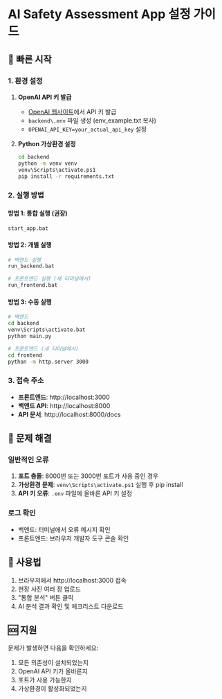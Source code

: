 # AI Safety Assessment App 설정 가이드

## 🚀 빠른 시작

### 1. 환경 설정
1. **OpenAI API 키 발급**
   - [OpenAI 웹사이트](https://platform.openai.com/)에서 API 키 발급
   - `backend\.env` 파일 생성 (env_example.txt 복사)
   - `OPENAI_API_KEY=your_actual_api_key` 설정

2. **Python 가상환경 설정**
   ```bash
   cd backend
   python -m venv venv
   venv\Scripts\activate.ps1
   pip install -r requirements.txt
   ```

### 2. 실행 방법

#### 방법 1: 통합 실행 (권장)
```bash
start_app.bat
```

#### 방법 2: 개별 실행
```bash
# 백엔드 실행
run_backend.bat

# 프론트엔드 실행 (새 터미널에서)
run_frontend.bat
```

#### 방법 3: 수동 실행
```bash
# 백엔드
cd backend
venv\Scripts\activate.bat
python main.py

# 프론트엔드 (새 터미널에서)
cd frontend
python -m http.server 3000
```

### 3. 접속 주소
- **프론트엔드**: http://localhost:3000
- **백엔드 API**: http://localhost:8000
- **API 문서**: http://localhost:8000/docs

## 🔧 문제 해결

### 일반적인 오류
1. **포트 충돌**: 8000번 또는 3000번 포트가 사용 중인 경우
2. **가상환경 문제**: `venv\Scripts\activate.ps1` 실행 후 pip install
3. **API 키 오류**: `.env` 파일에 올바른 API 키 설정

### 로그 확인
- 백엔드: 터미널에서 오류 메시지 확인
- 프론트엔드: 브라우저 개발자 도구 콘솔 확인

## 📱 사용법
1. 브라우저에서 http://localhost:3000 접속
2. 현장 사진 여러 장 업로드
3. "통합 분석" 버튼 클릭
4. AI 분석 결과 확인 및 체크리스트 다운로드

## 🆘 지원
문제가 발생하면 다음을 확인하세요:
1. 모든 의존성이 설치되었는지
2. OpenAI API 키가 올바른지
3. 포트가 사용 가능한지
4. 가상환경이 활성화되었는지
